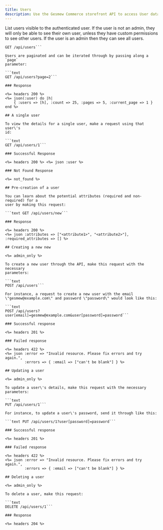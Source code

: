 ```yaml
---
title: Users
description: Use the Gesmew Commerce storefront API to access User data.
---
```


List users visible to the authenticated user. If the user is not an admin,
they will only be able to see their own user, unless they have custom
permissions to see other users. If the user is an admin then they can see all
users.

```text
GET /api/users```

Users are paginated and can be iterated through by passing along a `page`
parameter:

```text
GET /api/users?page=2```

### Response

<%= headers 200 %>
<%= json(:user) do |h|
    { :users => [h], :count => 25, :pages => 5, :current_page => 1 }
end %>

## A single user

To view the details for a single user, make a request using that user\'s
id:

```text
GET /api/users/1```

### Successful Response

<%= headers 200 %> <%= json :user %>

### Not Found Response

<%= not_found %>

## Pre-creation of a user

You can learn about the potential attributes (required and non-required) for a
user by making this request:

```text GET /api/users/new```

### Response

<%= headers 200 %>
<%= json :attributes => ["<attribute1>", "<attribute2>"], :required_attributes => [] %>

## Creating a new new

<%= admin_only %>

To create a new user through the API, make this request with the necessary
parameters:

```text
POST /api/users```

For instance, a request to create a new user with the email
\"gesmew@example.com\" and password \"password\" would look like this:

```text
POST /api/users?user[email]=gesmew@example.com&user[password]=password```

### Successful response

<%= headers 201 %>

### Failed response

<%= headers 422 %>
<%= json :error => "Invalid resource. Please fix errors and try again.",
         :errors => { :email => ["can't be blank"] } %>

## Updating a user

<%= admin_only %>

To update a user\'s details, make this request with the necessary parameters:

```text
PUT /api/users/1```

For instance, to update a user\'s password, send it through like this:

```text PUT /api/users/1?user[password]=password```

### Successful response

<%= headers 201 %>

### Failed response

<%= headers 422 %>
<%= json :error => "Invalid resource. Please fix errors and try again.",
         :errors => { :email => ["can't be blank"] } %>

## Deleting a user

<%= admin_only %>

To delete a user, make this request:

```text
DELETE /api/users/1```

### Response

<%= headers 204 %>

